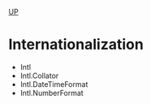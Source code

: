 [UP](../index.md)

# Internationalization
- Intl
- Intl.Collator
- Intl.DateTimeFormat
- Intl.NumberFormat
